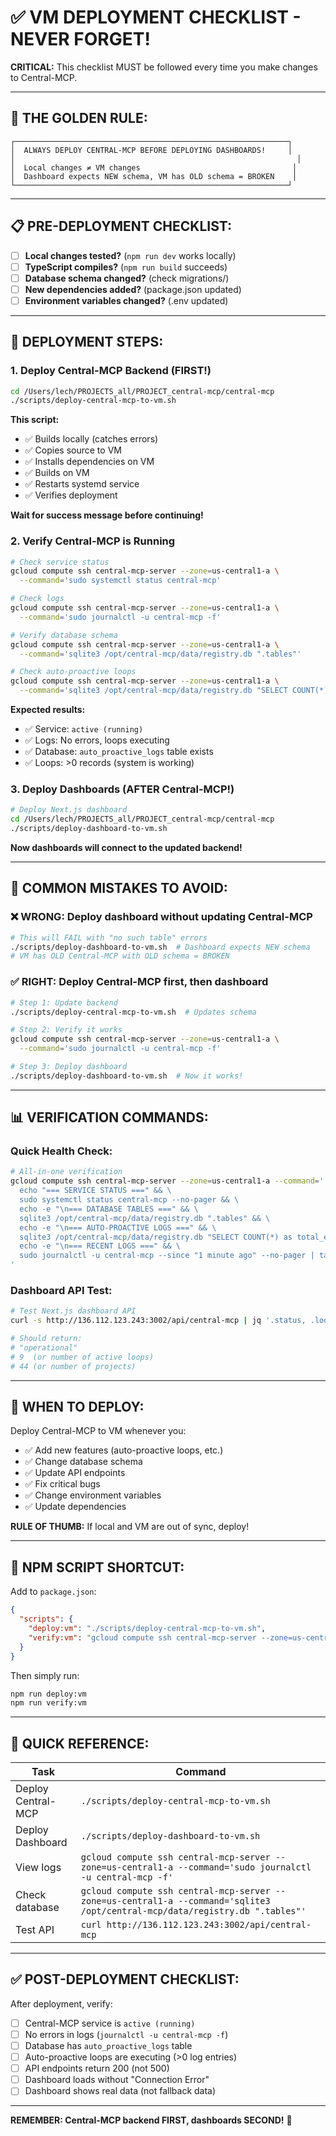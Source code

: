 # ✅ VM DEPLOYMENT CHECKLIST - NEVER FORGET!

**CRITICAL:** This checklist MUST be followed every time you make changes to Central-MCP.

---

## 🚨 THE GOLDEN RULE:

```
┌─────────────────────────────────────────────────────────────┐
│  ALWAYS DEPLOY CENTRAL-MCP BEFORE DEPLOYING DASHBOARDS!     │
│                                                               │
│  Local changes ≠ VM changes                                  │
│  Dashboard expects NEW schema, VM has OLD schema = BROKEN    │
└─────────────────────────────────────────────────────────────┘
```

---

## 📋 PRE-DEPLOYMENT CHECKLIST:

- [ ] **Local changes tested?** (`npm run dev` works locally)
- [ ] **TypeScript compiles?** (`npm run build` succeeds)
- [ ] **Database schema changed?** (check migrations/)
- [ ] **New dependencies added?** (package.json updated)
- [ ] **Environment variables changed?** (.env updated)

---

## 🚀 DEPLOYMENT STEPS:

### 1. Deploy Central-MCP Backend (FIRST!)

```bash
cd /Users/lech/PROJECTS_all/PROJECT_central-mcp/central-mcp
./scripts/deploy-central-mcp-to-vm.sh
```

**This script:**
- ✅ Builds locally (catches errors)
- ✅ Copies source to VM
- ✅ Installs dependencies on VM
- ✅ Builds on VM
- ✅ Restarts systemd service
- ✅ Verifies deployment

**Wait for success message before continuing!**

### 2. Verify Central-MCP is Running

```bash
# Check service status
gcloud compute ssh central-mcp-server --zone=us-central1-a \
  --command='sudo systemctl status central-mcp'

# Check logs
gcloud compute ssh central-mcp-server --zone=us-central1-a \
  --command='sudo journalctl -u central-mcp -f'

# Verify database schema
gcloud compute ssh central-mcp-server --zone=us-central1-a \
  --command='sqlite3 /opt/central-mcp/data/registry.db ".tables"'

# Check auto-proactive loops
gcloud compute ssh central-mcp-server --zone=us-central1-a \
  --command='sqlite3 /opt/central-mcp/data/registry.db "SELECT COUNT(*) FROM auto_proactive_logs;"'
```

**Expected results:**
- ✅ Service: `active (running)`
- ✅ Logs: No errors, loops executing
- ✅ Database: `auto_proactive_logs` table exists
- ✅ Loops: >0 records (system is working)

### 3. Deploy Dashboards (AFTER Central-MCP!)

```bash
# Deploy Next.js dashboard
cd /Users/lech/PROJECTS_all/PROJECT_central-mcp/central-mcp
./scripts/deploy-dashboard-to-vm.sh
```

**Now dashboards will connect to the updated backend!**

---

## 🛑 COMMON MISTAKES TO AVOID:

### ❌ WRONG: Deploy dashboard without updating Central-MCP
```bash
# This will FAIL with "no such table" errors
./scripts/deploy-dashboard-to-vm.sh  # Dashboard expects NEW schema
# VM has OLD Central-MCP with OLD schema = BROKEN
```

### ✅ RIGHT: Deploy Central-MCP first, then dashboard
```bash
# Step 1: Update backend
./scripts/deploy-central-mcp-to-vm.sh  # Updates schema

# Step 2: Verify it works
gcloud compute ssh central-mcp-server --zone=us-central1-a \
  --command='sudo journalctl -u central-mcp -f'

# Step 3: Deploy dashboard
./scripts/deploy-dashboard-to-vm.sh  # Now it works!
```

---

## 📊 VERIFICATION COMMANDS:

### Quick Health Check:
```bash
# All-in-one verification
gcloud compute ssh central-mcp-server --zone=us-central1-a --command='
  echo "=== SERVICE STATUS ===" && \
  sudo systemctl status central-mcp --no-pager && \
  echo -e "\n=== DATABASE TABLES ===" && \
  sqlite3 /opt/central-mcp/data/registry.db ".tables" && \
  echo -e "\n=== AUTO-PROACTIVE LOGS ===" && \
  sqlite3 /opt/central-mcp/data/registry.db "SELECT COUNT(*) as total_executions FROM auto_proactive_logs;" && \
  echo -e "\n=== RECENT LOGS ===" && \
  sudo journalctl -u central-mcp --since "1 minute ago" --no-pager | tail -10
'
```

### Dashboard API Test:
```bash
# Test Next.js dashboard API
curl -s http://136.112.123.243:3002/api/central-mcp | jq '.status, .loops.active, .projects.total'

# Should return:
# "operational"
# 9  (or number of active loops)
# 44 (or number of projects)
```

---

## 🔄 WHEN TO DEPLOY:

Deploy Central-MCP to VM whenever you:
- ✅ Add new features (auto-proactive loops, etc.)
- ✅ Change database schema
- ✅ Update API endpoints
- ✅ Fix critical bugs
- ✅ Change environment variables
- ✅ Update dependencies

**RULE OF THUMB:** If local and VM are out of sync, deploy!

---

## 📝 NPM SCRIPT SHORTCUT:

Add to `package.json`:
```json
{
  "scripts": {
    "deploy:vm": "./scripts/deploy-central-mcp-to-vm.sh",
    "verify:vm": "gcloud compute ssh central-mcp-server --zone=us-central1-a --command='sudo systemctl status central-mcp'"
  }
}
```

Then simply run:
```bash
npm run deploy:vm
npm run verify:vm
```

---

## 🎯 QUICK REFERENCE:

| Task | Command |
|------|---------|
| Deploy Central-MCP | `./scripts/deploy-central-mcp-to-vm.sh` |
| Deploy Dashboard | `./scripts/deploy-dashboard-to-vm.sh` |
| View logs | `gcloud compute ssh central-mcp-server --zone=us-central1-a --command='sudo journalctl -u central-mcp -f'` |
| Check database | `gcloud compute ssh central-mcp-server --zone=us-central1-a --command='sqlite3 /opt/central-mcp/data/registry.db ".tables"'` |
| Test API | `curl http://136.112.123.243:3002/api/central-mcp` |

---

## ✅ POST-DEPLOYMENT CHECKLIST:

After deployment, verify:
- [ ] Central-MCP service is `active (running)`
- [ ] No errors in logs (`journalctl -u central-mcp -f`)
- [ ] Database has `auto_proactive_logs` table
- [ ] Auto-proactive loops are executing (>0 log entries)
- [ ] API endpoints return 200 (not 500)
- [ ] Dashboard loads without "Connection Error"
- [ ] Dashboard shows real data (not fallback data)

---

**REMEMBER: Central-MCP backend FIRST, dashboards SECOND!** 🎯
